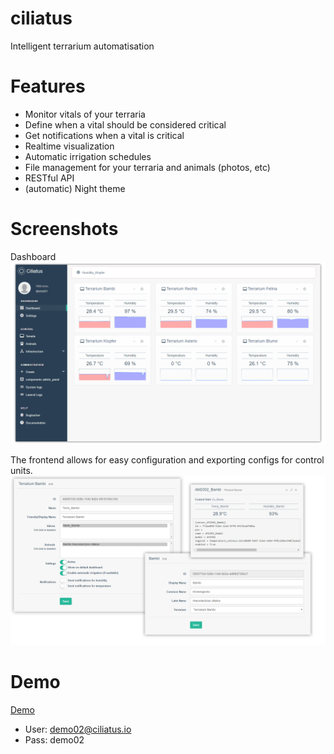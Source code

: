# ciliatus
Intelligent terrarium automatisation

# Features

* Monitor vitals of your terraria
* Define when a vital should be considered critical
* Get notifications when a vital is critical
* Realtime visualization
* Automatic irrigation schedules
* File management for your terraria and animals (photos, etc)
* RESTful API
* (automatic) Night theme

# Screenshots
Dashboard
![Dashboard](/ciliatus_demo01.png?raw=true)

The frontend allows for easy configuration and exporting configs for control units.
![Configuration](/ciliatus_demo02.png?raw=true)

# Demo

[Demo](https://demo01.ciliatus.io)

* User: demo02@ciliatus.io
* Pass: demo02
